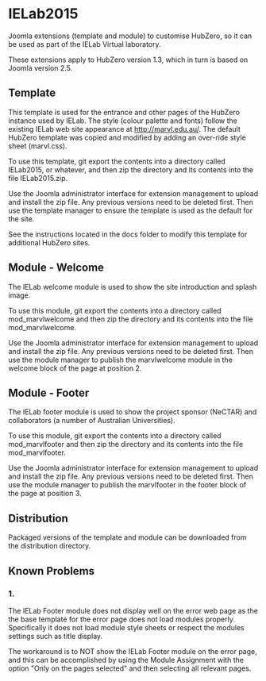 # IELab2015

Joomla extensions (template and module) to customise HubZero, so it can be used as part of the IELab Virtual laboratory.

These extensions apply to HubZero version 1.3, which in turn is based on Joomla version 2.5.

## Template

This template is used for the entrance and other pages of the HubZero instance used by IELab.
The style (colour palette and fonts) follow the existing IELab web site appearance at http://marvl.edu.au/.
The default HubZero template was copied and modified by adding an over-ride style sheet (marvl.css).

To use this template, git export the contents into a directory called IELab2015, or whatever, 
and then zip the directory and its contents into the file IELab2015.zip.

Use the Joomla administrator interface for extension management to upload and install the zip file.
Any previous versions need to be deleted first.
Then use the template manager to ensure the template is used as the default for the site.

See the instructions located in the docs folder to  modify this template for additional HubZero sites.

## Module - Welcome

The IELab welcome module is used to show the site introduction and splash image.

To use this module, git export the contents into a directory called mod_marvlwelcome 
and then zip the directory and its contents into the file mod_marvlwelcome.

Use the Joomla administrator interface for extension management to upload and install the zip file.
Any previous versions need to be deleted first.
Then use the module manager to publish the marvlwelcome module in the welcome block of the page at position 2.

## Module - Footer

The IELab footer module is used to show the project sponsor (NeCTAR) 
and collaborators (a number of Australian Universities).

To use this module, git export the contents into a directory called mod_marvlfooter 
and then zip the directory and its contents into the file mod_marvlfooter.

Use the Joomla administrator interface for extension management to upload and install the zip file.
Any previous versions need to be deleted first.
Then use the module manager to publish the marvlfooter in the footer block of the page at position 3.

## Distribution

Packaged versions of the template and module
can be downloaded from the distribution directory.

## Known Problems

### 1.

The IELab Footer module does not display well on the error web page as the the base template for the error page does not load modules properly. Specifically it does not load module style sheets or respect the modules settings such as title display. 

The workaround is to NOT show the IELab Footer module on the error page, and this can be accomplished by using the Module Assignment with the option "Only on the pages selected" and then selecting all relevant pages.
